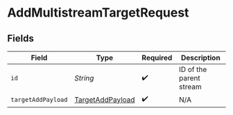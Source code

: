 # AddMultistreamTargetRequest


## Fields

| Field                                                           | Type                                                            | Required                                                        | Description                                                     |
| --------------------------------------------------------------- | --------------------------------------------------------------- | --------------------------------------------------------------- | --------------------------------------------------------------- |
| `id`                                                            | *String*                                                        | :heavy_check_mark:                                              | ID of the parent stream                                         |
| `targetAddPayload`                                              | [TargetAddPayload](../../models/components/TargetAddPayload.md) | :heavy_check_mark:                                              | N/A                                                             |